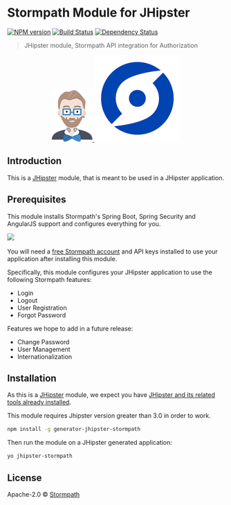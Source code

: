 # Stormpath Module for JHipster
[![NPM version][npm-image]][npm-url] [![Build Status][travis-image]][travis-url] [![Dependency Status][daviddm-image]][daviddm-url]
> JHipster module, Stormpath API integration for Authorization

<div align="center">
  <a href="http://jhipster.github.io">
    <img src="https://github.com/stormpath/generator-jhipster-stormpath/raw/master/static/jhipster-logo.png">
  </a>
  <a href="https://www.stormpath.com/">
    <img width=200px src="https://github.com/stormpath/generator-jhipster-stormpath/raw/master/static/stormpath-logo.png">
  </a>
</div>

## Introduction

This is a [JHipster](http://jhipster.github.io/) module, that is meant to be used in a JHipster application.

## Prerequisites

This module installs Stormpath's Spring Boot, Spring Security and AngularJS support and configures everything for you.

<img src="https://raw.githubusercontent.com/stormpath/generator-jhipster-stormpath/master/static/yo-jhipster-stormpath.gif" width="800">

You will need a [free Stormpath account](https://api.stormpath.com/register) and API keys installed to use your application after installing this module.

Specifically, this module configures your JHipster application to use the following Stormpath features:

* Login
* Logout
* User Registration
* Forgot Password

Features we hope to add in a future release:

* Change Password
* User Management
* Internationalization

## Installation

As this is a [JHipster](http://jhipster.github.io/) module, we expect you have [JHipster and its related tools already installed](http://jhipster.github.io/installation.html).

This module requires Jhipster version greater than 3.0 in order to work.

```bash
npm install -g generator-jhipster-stormpath
```

Then run the module on a JHipster generated application:

```bash
yo jhipster-stormpath
```

## License

Apache-2.0 © [Stormpath](https://stormpath.com)

[npm-image]: https://img.shields.io/npm/v/generator-jhipster-stormpath.svg
[npm-url]: https://npmjs.org/package/generator-jhipster-stormpath
[travis-image]: https://travis-ci.org/stormpath/generator-jhipster-stormpath.svg?branch=master
[travis-url]: https://travis-ci.org/stormpath/generator-jhipster-stormpath
[daviddm-image]: https://david-dm.org/stormpath/generator-jhipster-stormpath.svg?theme=shields.io
[daviddm-url]: https://david-dm.org/stormpath/generator-jhipster-module

